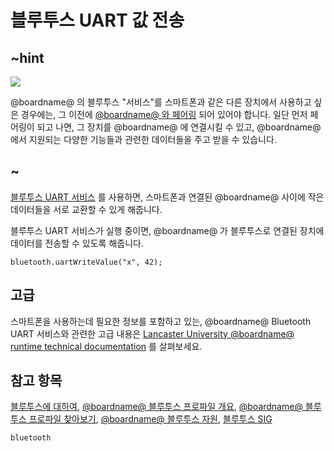 # 블루투스 UART 값 전송

## ~hint

![](/static/bluetooth/Bluetooth_SIG.png)

@boardname@ 의 블루투스 "서비스"를 스마트폰과 같은 다른 장치에서 사용하고 싶은 경우에는, 그 이전에 [@boardname@ 와 페어링](/reference/bluetooth/bluetooth-pairing) 되어 있어야 합니다. 일단 먼저 페어링이 되고 나면, 그 장치를 @boardname@ 에 연결시킬 수 있고, @boardname@ 에서 지원되는 다양한 기능들과 관련한 데이터들을 주고 받을 수 있습니다.

## ~

[블루투스 UART 서비스](/reference/bluetooth/start-uart-service) 를 사용하면, 스마트폰과 연결된 @boardname@ 사이에 작은 데이터들을 서로 교환할 수 있게 해줍니다.

블루투스 UART 서비스가 실행 중이면, @boardname@ 가 블루투스로 연결된 장치에 데이터를 전송할 수 있도록 해줍니다.

```sig
bluetooth.uartWriteValue("x", 42);
```

## 고급

스마트폰을 사용하는데 필요한 정보를 포함하고 있는, @boardname@ Bluetooth UART 서비스와 관련한 고급 내용은 [Lancaster University @boardname@ runtime technical documentation](http://lancaster-university.github.io/microbit-docs/ble/uart-service/) 를 살펴보세요.

## 참고 항목

[블루투스에 대하여](/reference/bluetooth/about-bluetooth), [@boardname@ 블루투스 프로파일 개요](http://lancaster-university.github.io/microbit-docs/ble/profile/), [@boardname@ 블루투스 프로파일 찾아보기](http://lancaster-university.github.io/microbit-docs/resources/bluetooth/microbit-profile-V1.9-Level-2.pdf), [@boardname@ 블루투스 자원](http://bluetooth-mdw.blogspot.co.uk/p/bbc-microbit.html), [블루투스 SIG](https://www.bluetooth.com)

```package
bluetooth
```